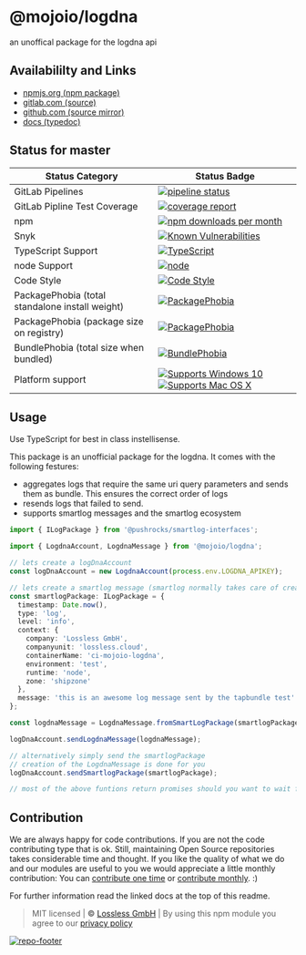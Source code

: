# @mojoio/logdna
an unoffical package for the logdna api

## Availabililty and Links
* [npmjs.org (npm package)](https://www.npmjs.com/package/@mojoio/logdna)
* [gitlab.com (source)](https://gitlab.com/mojoio/logdna)
* [github.com (source mirror)](https://github.com/mojoio/logdna)
* [docs (typedoc)](https://mojoio.gitlab.io/logdna/)

## Status for master

Status Category | Status Badge
-- | --
GitLab Pipelines | [![pipeline status](https://gitlab.com/mojoio/logdna/badges/master/pipeline.svg)](https://lossless.cloud)
GitLab Pipline Test Coverage | [![coverage report](https://gitlab.com/mojoio/logdna/badges/master/coverage.svg)](https://lossless.cloud)
npm | [![npm downloads per month](https://badgen.net/npm/dy/@mojoio/logdna)](https://lossless.cloud)
Snyk | [![Known Vulnerabilities](https://badgen.net/snyk/mojoio/logdna)](https://lossless.cloud)
TypeScript Support | [![TypeScript](https://badgen.net/badge/TypeScript/>=%203.x/blue?icon=typescript)](https://lossless.cloud)
node Support | [![node](https://img.shields.io/badge/node->=%2010.x.x-blue.svg)](https://nodejs.org/dist/latest-v10.x/docs/api/)
Code Style | [![Code Style](https://badgen.net/badge/style/prettier/purple)](https://lossless.cloud)
PackagePhobia (total standalone install weight) | [![PackagePhobia](https://badgen.net/packagephobia/install/@mojoio/logdna)](https://lossless.cloud)
PackagePhobia (package size on registry) | [![PackagePhobia](https://badgen.net/packagephobia/publish/@mojoio/logdna)](https://lossless.cloud)
BundlePhobia (total size when bundled) | [![BundlePhobia](https://badgen.net/bundlephobia/minzip/@mojoio/logdna)](https://lossless.cloud)
Platform support | [![Supports Windows 10](https://badgen.net/badge/supports%20Windows%2010/yes/green?icon=windows)](https://lossless.cloud) [![Supports Mac OS X](https://badgen.net/badge/supports%20Mac%20OS%20X/yes/green?icon=apple)](https://lossless.cloud)

## Usage

Use TypeScript for best in class instellisense.

This package is an unofficial package for the logdna. It comes with the following festures:

- aggregates logs that require the same uri query parameters and sends them as bundle. This ensures the correct order of logs
- resends logs that failed to send.
- supports smartlog messages and the smartlog ecosystem

```typescript
import { ILogPackage } from '@pushrocks/smartlog-interfaces';

import { LogdnaAccount, LogdnaMessage } from '@mojoio/logdna';

// lets create a logDnaAccount
const logDnaAccount = new LogdnaAccount(process.env.LOGDNA_APIKEY);

// lets create a smartlog message (smartlog normally takes care of creating those objects)
const smartlogPackage: ILogPackage = {
  timestamp: Date.now(),
  type: 'log',
  level: 'info',
  context: {
    company: 'Lossless GmbH',
    companyunit: 'lossless.cloud',
    containerName: 'ci-mojoio-logdna',
    environment: 'test',
    runtime: 'node',
    zone: 'shipzone'
  },
  message: 'this is an awesome log message sent by the tapbundle test'
};

const logdnaMessage = LogdnaMessage.fromSmartLogPackage(smartlogPackage);

logDnaAccount.sendLogdnaMessage(logdnaMessage);

// alternatively simply send the smartlogPackage
// creation of the LogdnaMessage is done for you
logDnaAccount.sendSmartlogPackage(smartlogPackage);

// most of the above funtions return promises should you want to wait for a log to be fully sent
```

## Contribution

We are always happy for code contributions. If you are not the code contributing type that is ok. Still, maintaining Open Source repositories takes considerable time and thought. If you like the quality of what we do and our modules are useful to you we would appreciate a little monthly contribution: You can [contribute one time](https://lossless.link/contribute-onetime) or [contribute monthly](https://lossless.link/contribute). :)

For further information read the linked docs at the top of this readme.

> MIT licensed | **&copy;** [Lossless GmbH](https://lossless.gmbh)
| By using this npm module you agree to our [privacy policy](https://lossless.gmbH/privacy)

[![repo-footer](https://lossless.gitlab.io/publicrelations/repofooter.svg)](https://maintainedby.lossless.com)
